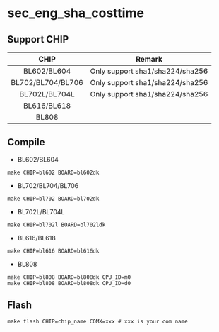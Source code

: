 # sec_eng_sha_costtime


## Support CHIP

|      CHIP        | Remark |
|:----------------:|:------:|
|BL602/BL604       | Only support sha1/sha224/sha256      |
|BL702/BL704/BL706 | Only support sha1/sha224/sha256      |
|BL702L/BL704L     | Only support sha1/sha224/sha256      |
|BL616/BL618       |        |
|BL808             |        |

## Compile

- BL602/BL604

```
make CHIP=bl602 BOARD=bl602dk
```

- BL702/BL704/BL706

```
make CHIP=bl702 BOARD=bl702dk
```

- BL702L/BL704L

```
make CHIP=bl702l BOARD=bl702ldk
```

- BL616/BL618

```
make CHIP=bl616 BOARD=bl616dk
```

- BL808

```
make CHIP=bl808 BOARD=bl808dk CPU_ID=m0
make CHIP=bl808 BOARD=bl808dk CPU_ID=d0
```

## Flash

```
make flash CHIP=chip_name COMX=xxx # xxx is your com name
```
